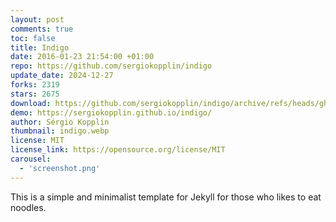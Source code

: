 ```yaml
---
layout: post
comments: true
toc: false
title: Indigo
date: 2016-01-23 21:54:00 +01:00
repo: https://github.com/sergiokopplin/indigo
update_date: 2024-12-27
forks: 2319
stars: 2675
download: https://github.com/sergiokopplin/indigo/archive/refs/heads/gh-pages.zip
demo: https://sergiokopplin.github.io/indigo/
author: Sérgio Kopplin
thumbnail: indigo.webp
license: MIT
license_link: https://opensource.org/license/MIT
carousel:
  - 'screenshot.png'
---
```


This is a simple and minimalist template for Jekyll for those who likes to eat noodles.
